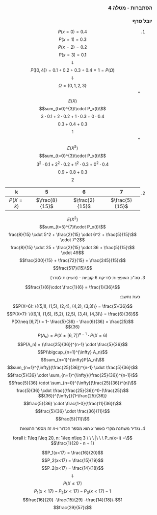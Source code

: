 <style>
    html {
        direction: rtl;
    }
    eqn, table, .katex {
        direction: ltr;
    }
</style>
### הסתברות - מטלה 4
### יובל סרף
1.
    $$P(x=0) = 0.4$$
    $$P(x=1) = 0.3$$
    $$P(x=2) = 0.2$$
    $$P(x=3) = 0.1$$
    $$\Downarrow$$
    $$P([0,4]) = 0.1 + 0.2 + 0.3 + 0.4 = 1 = P(\Omega)$$
    $$\Downarrow$$
    $$\Omega = \{0,1,2,3\}$$
    *
        $$E(X)$$
        $$\sum_{t=0}^{3}t\cdot P_x(t)$$
        $$0.4 \cdot 0 + 0.3 \cdot 1 + 0.2 \cdot 2 + 0.1 \cdot 3$$
        $$0.3+0.4+0.3$$
        $$1$$
    *
        $$E(X^2)$$
        $$\sum_{t=0}^{3}t\cdot P_x(t)$$
        $$0.4 \cdot 0^2 + 0.3 \cdot 1^2 + 0.2 \cdot 2^2 + 0.1 \cdot 3^2$$
        $$0.3+0.8+0.9$$
        $$2$$
2.
    |k|5|6|7|
    |:-:|:-:|:-:|:-:|
    |$P(X=k)$|$\frac{8}{15}$|$\frac{2}{15}$|$\frac{5}{15}$|

    $$E(X^2)$$
    $$\sum_{t=5}^{7}t\cdot P_x(t)$$
    $$\frac{8}{15} \cdot 5^2 + \frac{2}{15} \cdot 6^2 + \frac{5}{15} \cdot 7^2$$
    $$\frac{8}{15} \cdot 25 + \frac{2}{15} \cdot 36 + \frac{5}{15} \cdot 49$$
    $$\frac{200}{15} + \frac{72}{15} + \frac{245}{15}$$
    $$\frac{517}{15}$$
3.
    סה"כ האופציות לזריקת 6 קוביות - (חשיבות לסדר)

    $$\frac{1}{6}\cdot \frac{1}{6} = \frac{1}{36}$$

    כעת נחשב:

    $$P(X=6): \{(5,1), (1,5), (2,4), (4,2), (3,3)\} = \frac{5}{36}$$
    $$P(X=7): \{(6,1), (1,6), (5,2), (2,5), (3,4), (4,3)\} = \frac{6}{36}$$
    $$P(X\neq [6,7]) = 1- \frac{5}{36} - \frac{6}{36} = \frac{25}{36}$$
    $$P(A_n) = P(X\neq [6,7])^{n-1} \cdot  P(X= 6)$$
    $$P(A_n) = (\frac{25}{36})^{n-1} \cdot \frac{5}{36}$$
    $$P(\bigcup_{n=1}^{\infty} A_n)$$
    $$\sum_{n=1}^{\infty}P(A_n)$$
    $$\sum_{n=1}^{\infty}(\frac{25}{36})^{n-1} \cdot \frac{5}{36}$$
    $$\frac{5}{36} \cdot \sum_{n=1}^{\infty}(\frac{25}{36})^{n-1}$$
    $$\frac{5}{36} \cdot \sum_{n=0}^{\infty}(\frac{25}{36})^{n}$$
    $$\frac{5}{36} \cdot \frac{(\frac{25}{36})^0-(\frac{25}{36})^{\infty}}{1-\frac{25}{36}}$$
    $$\frac{5}{36} \cdot \frac{1-0}{\frac{11}{36}}$$
    $$\frac{5}{36} \cdot \frac{36}{11}$$
    $$\frac{5}{11}$$
4.
    נגדיר משתנה מקרי כאשר $x$ הוא מספר הכדור ו-$n$ זה מספר ההוצאת
    
    $$\forall i: 1\leq i\leq 20, n: 1\leq n\leq 3 \ \ \ |\ \ \ P_n(x=i) = \frac{1}{20 - n + 1}$$

    $$P_1(x<17) = \frac{16}{20}$$
    $$P_2(x<17) = \frac{15}{19}$$
    $$P_2(x<17) = \frac{14}{18}$$
    $$\Downarrow$$
    $$P(X\leq 17)$$
    $$1-P_1(x<17) -P_2(x<17) -P_3(x<17)$$
    $$1-\frac{16}{20} -\frac{15}{29} -\frac{14}{18}$$
    $$\frac{29}{57}$$


    